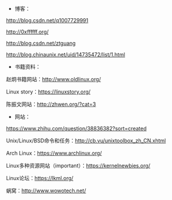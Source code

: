 - 博客：

http://blog.csdn.net/q1007729991

http://0xffffff.org/

http://blog.csdn.net/ztguang

http://blog.chinaunix.net/uid/14735472/list/1.html

- 书籍资料：

赵炯书籍网站：http://www.oldlinux.org/

Linux story：https://linuxstory.org/

陈振文网站：http://zhwen.org/?cat=3

- 网站：

https://www.zhihu.com/question/38836382?sort=created

Unix/Linux/BSD命令和任务：http://cb.vu/unixtoolbox_zh_CN.xhtml

Arch Linux：https://www.archlinux.org/

Linux多种资源网站（important）：https://kernelnewbies.org/

Linux论坛：https://lkml.org/

蜗窝：http://www.wowotech.net/